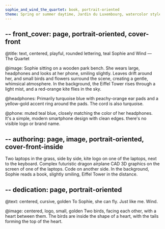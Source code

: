 ```yaml
---
sophie_and_wind_the_quartet: book, portrait-oriented
theme: Spring or summer daytime, Jardin du Luxembourg, watercolor style
---
```


--
front_cover: page, portrait-oriented, cover-front
--
@title: text, centered, playful, rounded lettering, teal
Sophie and Wind — The Quartet

@image:
Sophie sitting on a wooden park bench. She wears large, headphones and looks at her phone, smiling slightly. Leaves drift around her, and small birds and flowers surround the scene, creating a gentle, whimsical atmosphere. In the background, the Eiffel Tower rises through a light mist, and a red-orange kite flies in the sky.

@headphones:
Primarily turquoise blue with peachy-orange ear pads and a yellow-gold accent ring around the pads. The cord is also turquoise.

@phone:
muted teal blue, closely matching the color of her headphones. It's a simple, modern smartphone design with clean edges. there's no visible logo or brand name.

--
authoring: page, image, portrait-oriented, cover-front-inside
--
Two laptops in the grass, side by side, kite logo on one of the laptops, next to the keyboard. Complex futuristic dragon airplane CAD 3D graphics on the screen of one of the laptops. Code on another side. In the background, Sophie reads a book, slightly smiling, Eiffel Tower in the distance.

--
dedication: page, portrait-oriented
--
@text: centered, cursive, golden
To Sophie, 
she can fly. 
Just like me.
       Wind.

@image: centered, logo, small, golden
Two birds, facing each other, with a heart between them. The birds are inside the shape of a heart, with the tails forming the top of the heart. 


